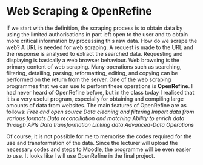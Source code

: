# Web Scraping & OpenRefine 
If we start with the definition, the scraping process is to obtain data by using the limited authorisations in part left open to the user and to obtain more critical information by processing this raw data. 
How do we scrape the web? A URL is needed for web scraping. A request is made to the URL and the response is analysed to extract the searched data. Requesting and displaying is basically a web browser behaviour. Web browsing is the primary content of web scraping. Many operations such as searching, filtering, detailing, parsing, reformatting, editing, and copying can be performed on the return from the server. One of the web scraping programmes that we can use to perform these operations is **OpenRefine**. I had never heard of OpenRefine before, but in the class today I realised that it is a very useful program, especially for obtaining and compiling large amounts of data from websites. The main features of OpenRefine are as follows:
_Free and open source
Data cleaning and filtering
Import data from various formats
Data reconciliation and matching
Ability to enrich data through APIs
Data transformation
Linking data
Advanced-Data Operations_

Of course, it is not possible for me to memorise the codes required for the use and transformation of the data. Since the lecturer will upload the necessary codes and steps to Moodle, the programme will be even easier to use. It looks like I will use OpenRefine in the final project.
